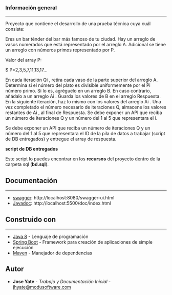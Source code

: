 ### Información general
***
Proyecto que contiene el desarrollo de una prueba técnica cuya cuál consiste:

Eres un bar ténder del bar más famoso de tu ciudad. Hay un arreglo de vasos numerados que está
representado por el arreglo A. Adicional se tiene un arreglo con números primos representado
por P.

Valor del array P:

$ P=2,3,5,7,11,13,17…

En cada iteración Qi , retira cada vaso de la parte superior del arreglo A. Determina si el número
del plato es divisible uniformemente por el Pi número primo. Si lo es, agréguelo en un arreglo B.
En caso contrario, añádalo a un arreglo Ai . Guarda los valores de B en el arreglo Respuesta. En
la siguiente iteración, haz lo mismo con los valores del arreglo Ai . Una vez completado el
número necesario de iteraciones Q, almacene los valores restantes de Ai , al final de Respuesta.
Se debe exponer un API que reciba un número de iteraciones Q y un número del 1 al 5 que
representara el i.

Se debe exponer un API que reciba un número de iteraciones Q y un número del 1 al 5 que
representara el ID de la pila de datos a trabajar (script de DB entregados) y entregue el array de
respuesta.

**script de DB entregados**

Este script lo puedes encontrar en los **recursos** del proyecto dentro de la carpeta sql (**bd.sql**).

## Documentación
***
* [swagger](https://swagger.io/): http://localhost:8080/swagger-ui.html 
* [Javadoc](https://docs.oracle.com/javase/8/docs/technotes/tools/windows/javadoc.html): http://localhost:5500/doc/index.html

## Construido con
***
* [Java 8](https://docs.oracle.com/javase/8/docs/api/) - Lenguaje de programación
* [Spring Boot](https://docs.spring.io/spring-boot/docs/current/reference/htmlsingle/#legal) - Framework para creación de aplicaciones de simple ejecución
* [Maven](https://maven.apache.org/) - Manejador de dependencias

## Autor

* **Jose Yate** - *Trabajo y Documentación Inicial* - [jhyate@modusoftware.com](mailto:jhyate@modusoftware.com)

